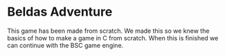 # Beldas Adventure
This game has been made from scratch. We made this so we knew the basics of how to make a game in C from scratch. When this is finished we can continue with the BSC game engine. 
